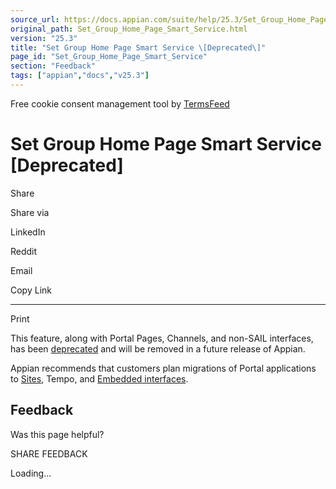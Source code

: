 ```yaml
---
source_url: https://docs.appian.com/suite/help/25.3/Set_Group_Home_Page_Smart_Service.html
original_path: Set_Group_Home_Page_Smart_Service.html
version: "25.3"
title: "Set Group Home Page Smart Service \[Deprecated\]"
page_id: "Set_Group_Home_Page_Smart_Service"
section: "Feedback"
tags: ["appian","docs","v25.3"]
---
```



Free cookie consent management tool by [TermsFeed](https://www.termsfeed.com/)

# Set Group Home Page Smart Service \[Deprecated\]

Share

Share via

LinkedIn

Reddit

Email

Copy Link

* * *

Print

This feature, along with Portal Pages, Channels, and non-SAIL interfaces, has been [deprecated](Deprecated_Features.html) and will be removed in a future release of Appian.

Appian recommends that customers plan migrations of Portal applications to [Sites](Sites.html), Tempo, and [Embedded interfaces](Embedded_Interfaces.html).

## Feedback

Was this page helpful?

SHARE FEEDBACK

Loading...